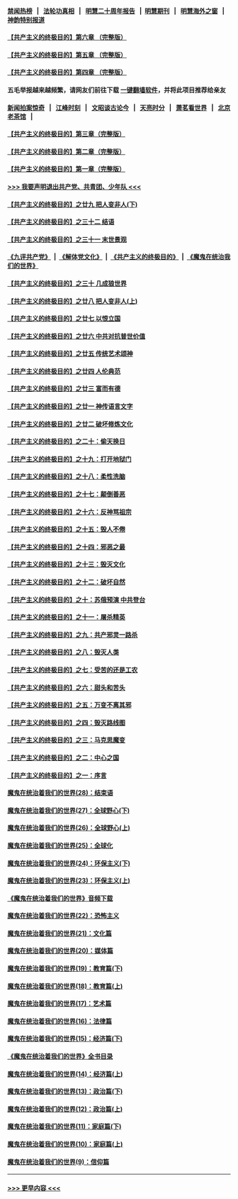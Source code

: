 #### [禁闻热榜](热点新闻.md?=0)  &nbsp;&nbsp;|&nbsp;&nbsp; [法轮功真相](https://github.com/gfw-breaker/truth/blob/master/README.md?=0) &nbsp;&nbsp;|&nbsp;&nbsp; [明慧二十周年报告](https://github.com/gfw-breaker/mh-reports/blob/master/README.md?=0) &nbsp;&nbsp;|&nbsp;&nbsp;[明慧期刊](https://github.com/gfw-breaker/mh-qikan) &nbsp;&nbsp;|&nbsp;&nbsp; [明慧海外之窗](https://github.com/gfw-breaker/mh-news/blob/master/README.md?=0) &nbsp;&nbsp;|&nbsp;&nbsp; [神韵特别报道](https://github.com/gfw-breaker/mh-news/blob/master/shenyun.md?=0)
#### [【共产主义的终极目的】第六章 （完整版）](../pages/nsc422/n11428913.md?t=03140131) 
#### [【共产主义的终极目的】第五章 （完整版）](../pages/nsc422/n11428912.md?t=03140131) 
#### [【共产主义的终极目的】第四章 （完整版）](../pages/nsc422/n11428907.md?t=03140131) 
#### 五毛举报越来越频繁，请网友们前往下载 [一键翻墙软件](https://github.com/gfw-breaker/ssr-accounts)，并将此项目推荐给亲友
#### [新闻拍案惊奇](https://github.com/gfw-breaker/banned-news/blob/master/pages/link4.md) &nbsp;&nbsp;|&nbsp;&nbsp; [江峰时刻](https://github.com/gfw-breaker/banned-news/blob/master/pages/link4.md) &nbsp;&nbsp;|&nbsp;&nbsp; [文昭谈古论今](https://github.com/gfw-breaker/banned-news/blob/master/pages/link4.md) &nbsp;&nbsp;|&nbsp;&nbsp; [天亮时分](https://github.com/gfw-breaker/banned-news/blob/master/pages/link4.md) &nbsp;&nbsp;|&nbsp;&nbsp; [萧茗看世界](https://github.com/gfw-breaker/banned-news/blob/master/pages/link4.md) &nbsp;&nbsp;|&nbsp;&nbsp; [北京老茶馆](https://github.com/gfw-breaker/banned-news/blob/master/pages/link4.md) &nbsp;&nbsp;|&nbsp;&nbsp; 
#### [【共产主义的终极目的】第三章（完整版）](../pages/nsc422/n11428848.md?t=03140131) 
#### [【共产主义的终极目的】第二章（完整版）](../pages/nsc422/n11428831.md?t=03140131) 
#### [【共产主义的终极目的】第一章（完整版）](../pages/nsc422/n11417651.md?t=03140131) 
#### [>>> 我要声明退出共产党、共青团、少年队 <<<](https://github.com/begood0513/goodnews/blob/master/quit/letter.md) 
#### [【共产主义的终极目的】之廿九 把人变非人(下)](../pages/nsc422/n11344140.md?t=03140131) 
#### [【共产主义的终极目的】之三十二 结语](../pages/nsc422/n11360535.md?t=03140131) 
#### [【共产主义的终极目的】之三十一 末世景观](../pages/nsc422/n11351129.md?t=03140131) 
#### [《九评共产党》](https://github.com/begood0513/9ping.md/blob/master/README.md) &nbsp;|&nbsp; [《解体党文化》](../../../../jtdwh.md/blob/master/README.md)  &nbsp;|&nbsp; [《共产主义的终极目的》](../../../../gczydzjmd.md/blob/master/README.md) &nbsp;|&nbsp; [《魔鬼在统治我们的世界》](../../../../mgztzwmdsj.md/blob/master/README.md) 
#### [【共产主义的终极目的】之三十 几成狼世界](../pages/nsc422/n11348280.md?t=03140131) 
#### [【共产主义的终极目的】之廿八 把人变非人(上)](../pages/nsc422/n11340492.md?t=03140131) 
#### [【共产主义的终极目的】之廿七 以恨立国](../pages/nsc422/n11336944.md?t=03140131) 
#### [【共产主义的终极目的】之廿六 中共对抗普世价值](../pages/nsc422/n11324785.md?t=03140131) 
#### [【共产主义的终极目的】之廿五 传统艺术颂神](../pages/nsc422/n11296396.md?t=03140131) 
#### [【共产主义的终极目的】之廿四 人伦典范](../pages/nsc422/n11296397.md?t=03140131) 
#### [【共产主义的终极目的】之廿三 富而有德](../pages/nsc422/n11283598.md?t=03140131) 
#### [【共产主义的终极目的】之廿一 神传语言文字](../pages/nsc422/n11263265.md?t=03140131) 
#### [【共产主义的终极目的】之廿二 破坏修炼文化](../pages/nsc422/n11245728.md?t=03140131) 
#### [【共产主义的终极目的】之二十：偷天换日](../pages/nsc422/n11238846.md?t=03140131) 
#### [【共产主义的终极目的】之十九：打开地狱门](../pages/nsc422/n11206376.md?t=03140131) 
#### [【共产主义的终极目的】之十八：柔性洗脑](../pages/nsc422/n11199994.md?t=03140131) 
#### [【共产主义的终极目的】之十七：颠倒善恶](../pages/nsc422/n11179782.md?t=03140131) 
#### [【共产主义的终极目的】之十六：反神骂祖宗](../pages/nsc422/n11166798.md?t=03140131) 
#### [【共产主义的终极目的】之十五：毁人不倦](../pages/nsc422/n11166792.md?t=03140131) 
#### [【共产主义的终极目的】之十四：邪恶之最](../pages/nsc422/n11150249.md?t=03140131) 
#### [【共产主义的终极目的】之十三：毁灭文化](../pages/nsc422/n11135227.md?t=03140131) 
#### [【共产主义的终极目的】之十二：破坏自然](../pages/nsc422/n11135214.md?t=03140131) 
#### [【共产主义的终极目的】之十：苏俄预演 中共登台](../pages/nsc422/n11118424.md?t=03140131) 
#### [【共产主义的终极目的】之十一：屠杀精英](../pages/nsc422/n11118442.md?t=03140131) 
#### [【共产主义的终极目的】之九：共产邪灵一路杀](../pages/nsc422/n11114139.md?t=03140131) 
#### [【共产主义的终极目的】之八：毁灭人类](../pages/nsc422/n11108503.md?t=03140131) 
#### [【共产主义的终极目的】之七：受苦的还是工农](../pages/nsc422/n11101809.md?t=03140131) 
#### [【共产主义的终极目的】之六：甜头和苦头](../pages/nsc422/n11096971.md?t=03140131) 
#### [【共产主义的终极目的】之五：万变不离其邪](../pages/nsc422/n11091285.md?t=03140131) 
#### [【共产主义的终极目的】之四：毁灭路线图](../pages/nsc422/n11086284.md?t=03140131) 
#### [【共产主义的终极目的】之三：马克思魔变](../pages/nsc422/n11061941.md?t=03140131) 
#### [【共产主义的终极目的】之二：中心之国](../pages/nsc422/n11047728.md?t=03140131) 
#### [【共产主义的终极目的】之一：序言](../pages/nsc422/n11086077.md?t=03140131) 
#### [魔鬼在统治着我们的世界(28)：结束语](../pages/nsc422/n10936246.md?t=03140131) 
#### [魔鬼在统治着我们的世界(27)：全球野心(下)](../pages/nsc422/n10928319.md?t=03140131) 
#### [魔鬼在统治着我们的世界(26)：全球野心(上)](../pages/nsc422/n10900318.md?t=03140131) 
#### [魔鬼在统治着我们的世界(25)：全球化](../pages/nsc422/n10788205.md?t=03140131) 
#### [魔鬼在统治着我们的世界(24)：环保主义(下)](../pages/nsc422/n10695307.md?t=03140131) 
#### [魔鬼在统治着我们的世界(23)：环保主义(上)](../pages/nsc422/n10688613.md?t=03140131) 
#### [《魔鬼在统治着我们的世界》音频下载](../pages/nsc422/n10635553.md?t=03140131) 
#### [魔鬼在统治着我们的世界(22)：恐怖主义](../pages/nsc422/n10614727.md?t=03140131) 
#### [魔鬼在统治着我们的世界(21)：文化篇](../pages/nsc422/n10597706.md?t=03140131) 
#### [魔鬼在统治着我们的世界(20)：媒体篇](../pages/nsc422/n10586579.md?t=03140131) 
#### [魔鬼在统治着我们的世界(19)：教育篇(下)](../pages/nsc422/n10564808.md?t=03140131) 
#### [魔鬼在统治着我们的世界(18)：教育篇(上)](../pages/nsc422/n10526970.md?t=03140131) 
#### [魔鬼在统治着我们的世界(17)：艺术篇](../pages/nsc422/n10499093.md?t=03140131) 
#### [魔鬼在统治着我们的世界(16)：法律篇](../pages/nsc422/n10485969.md?t=03140131) 
#### [魔鬼在统治着我们的世界(15)：经济篇(下)](../pages/nsc422/n10469975.md?t=03140131) 
#### [《魔鬼在统治着我们的世界》全书目录](../pages/nsc422/n10464261.md?t=03140131) 
#### [魔鬼在统治着我们的世界(14)：经济篇(上)](../pages/nsc422/n10457370.md?t=03140131) 
#### [魔鬼在统治着我们的世界(13)：政治篇(下)](../pages/nsc422/n10448270.md?t=03140131) 
#### [魔鬼在统治着我们的世界(12)：政治篇(上)](../pages/nsc422/n10444576.md?t=03140131) 
#### [魔鬼在统治着我们的世界(11)：家庭篇(下)](../pages/nsc422/n10440961.md?t=03140131) 
#### [魔鬼在统治着我们的世界(10)：家庭篇(上)](../pages/nsc422/n10435448.md?t=03140131) 
#### [魔鬼在统治着我们的世界(9)：信仰篇](../pages/nsc422/n10432159.md?t=03140131) 

----
#### [ >>> 更早内容 <<< ](../indexes/nsc422-earlier.md)

